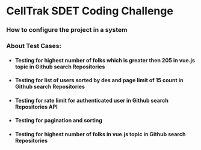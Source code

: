 <h1> CellTrak SDET Coding Challenge </h1>

<h3> How to configure the project in a system </h3> 

<h3>About Test Cases: </h3>
<ul>
  <li><h4>Testing for highest number of folks which is greater then 205 in vue.js topic in Github search Repositories</h4></li>
  <li><h4>Testing for list of users sorted by des and page limit of 15 count in Github search Repositories</h4></li>
  <li><h4>Testing for rate limit for authenticated user in Github search Repositories API</h4></li>
  <li><h4>Testing for pagination and sorting </h4></li>
  <li><h4>Testing for highest number of folks in vue.js topic in Github search Repositories</h4></li>
  
</ul>
